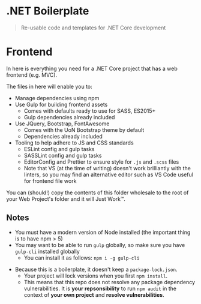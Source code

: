 # .NET Boilerplate

> Re-usable code and templates for .NET Core development

# Frontend

In here is everything you need for a .NET Core project that has a web frontend (e.g. MVC).

The files in here will enable you to:

* Manage dependencies using npm
* Use Gulp for building frontend assets
  * Comes with defaults ready to use for SASS, ES2015+
  * Gulp dependencies already included
* Use JQuery, Bootstrap, FontAwesome
  * Comes with the UoN Bootstrap theme by default
  * Dependencies already included
* Tooling to help adhere to JS and CSS standards
  * ESLint config and gulp tasks
  * SASSLint config and gulp tasks
  * EditorConfig and Prettier to ensure style for `.js` and `.scss` files
  * Note that VS (at the time of writing) doesn't work brilliantly with the linters, so you may find an alternative editor such as VS Code useful for frontend file work

You can (should!) copy the contents of this folder wholesale to the root of your Web Project's folder and it will Just Work™.

## Notes

* You must have a modern version of Node installed (the important thing is to have npm > 5)
* You may want to be able to run `gulp` globally, so make sure you have `gulp-cli` installed globally
  * You can install it as follows: `npm i -g gulp-cli`

- Because this is a boilerplate, it doesn't keep a `package-lock.json`.
  * Your project will lock versions when you first `npm install`.
  * This means that this repo does not resolve any package dependency vulnerabilities. It is **your repsonsibility** to run `npm audit` in the context of **your own project** and **resolve vulnerabilities**.
